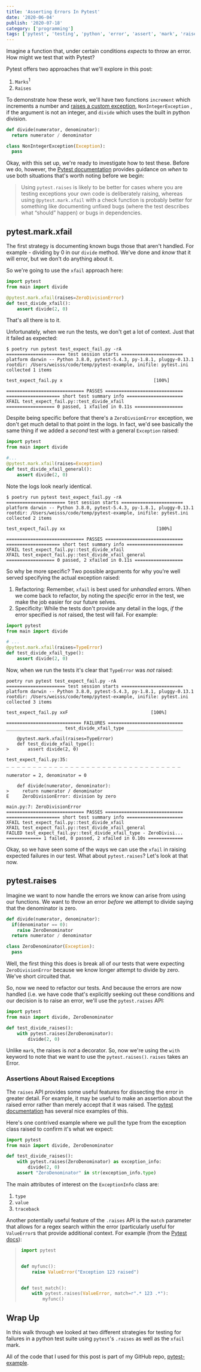 ```yaml
---
title: 'Asserting Errors In Pytest'
date: '2020-06-04'
publish: '2020-07-18'
category: ['programming']
tags: ['pytest', 'testing', 'python', 'error', 'assert', 'mark', 'raises']
---
```


Imagine a function that, under certain conditions _expects_ to throw an error. How might we test that with Pytest?

Pytest offers two approaches that we'll explore in this post:

1. `Marks`<sup>1</sup>
2. `Raises`

To demonstrate how these work, we'll have two functions `increment` which increments a number and [raises a custom exception](python-raising-custom-exceptions), `NonIntegerException` , if the argument is not an integer, and `divide` which uses the built in python division.

```python:title=main.py
def divide(numerator, denominator):
  return numerator / denominator

class NonIntegerException(Exception):
  pass
```

Okay, with this set up, we're ready to investigate how to test these. Before we do, however, the [Pytest documentation](https://docs.pytest.org/en/latest/assert.html#assertions-about-expected-exceptions) provides guidance on _when_ to use both situations that's worth noting before we begin:

> Using `pytest.raises` is likely to be better for cases where you are testing exceptions your own code is deliberately raising, whereas using `@pytest.mark.xfail` with a check function is probably better for something like documenting unfixed bugs (where the test describes what “should” happen) or bugs in dependencies.

## pytest.mark.xfail

The first strategy is documenting known bugs those that aren't handled. For example - dividing by 0 in our `divide` method. We've done and _know_ that it will error, but we don't do anything about it.

So we're going to use the `xfail` approach here:

```python:title=test_expect_fail.py
import pytest
from main import divide

@pytest.mark.xfail(raises=ZeroDivisionError)
def test_divide_xfail():
    assert divide(2, 0)
```

That's all there is to it.

Unfortunately, when we run the tests, we don't get a lot of context. Just that it failed as expected:

```shell
$ poetry run pytest test_expect_fail.py -rA
====================== test session starts =======================
platform darwin -- Python 3.8.0, pytest-5.4.3, py-1.8.1, pluggy-0.13.1
rootdir: /Users/weisss/code/temp/pytest-example, inifile: pytest.ini
collected 1 items

test_expect_fail.py x                                  [100%]

============================= PASSES =============================
==================== short test summary info =====================
XFAIL test_expect_fail.py::test_divide_xfail
================== 0 passed, 1 xfailed in 0.11s ==================
```

Despite being specific before that there's a `ZeroDivsionError` exception, we don't get much detail to that point in the logs. In fact, we'd see basically the same thing if we added a _second_ test with a general `Exception` raised:

```python:title=test_expect_fail.py
import pytest
from main import divide

#...
@pytest.mark.xfail(raises=Exception)
def test_divide_xfail_general():
    assert divide(2, 0)
```

Note the logs look nearly identical.

```shell
$ poetry run pytest test_expect_fail.py -rA
====================== test session starts =======================
platform darwin -- Python 3.8.0, pytest-5.4.3, py-1.8.1, pluggy-0.13.1
rootdir: /Users/weisss/code/temp/pytest-example, inifile: pytest.ini
collected 2 items

test_expect_fail.py xx                                  [100%]

============================= PASSES =============================
==================== short test summary info =====================
XFAIL test_expect_fail.py::test_divide_xfail
XFAIL test_expect_fail.py::test_divide_xfail_general
================== 0 passed, 2 xfailed in 0.11s ==================
```

So why be more specific? Two possible arguments for why you're well served specifying the actual exception raised:

1. Refactoring: Remember, `xfail` is best used for _unhandled_ errors. When we come back to refactor, by noting the _specific_ error in the test, we make the job easier for our future selves.
2. Specificity: While the tests don't provide any detail in the logs, _if_ the error specified is _not_ raised, the test will fail. For example:

```python:title=test_expect_fail.py
import pytest
from main import divide

# ...
@pytest.mark.xfail(raises=TypeError)
def test_divide_xfail_type():
    assert divide(2, 0)
```

Now, when we run the tests it's clear that `TypeError` was _not_ raised:

```shell
poetry run pytest test_expect_fail.py -rA
====================== test session starts =======================
platform darwin -- Python 3.8.0, pytest-5.4.3, py-1.8.1, pluggy-0.13.1
rootdir: /Users/weisss/code/temp/pytest-example, inifile: pytest.ini
collected 3 items

test_expect_fail.py xxF                               [100%]

============================ FAILURES ============================
_____________________ test_divide_xfail_type _____________________

    @pytest.mark.xfail(raises=TypeError)
    def test_divide_xfail_type():
>       assert divide(2, 0)

test_expect_fail.py:35:
_ _ _ _ _ _ _ _ _ _ _ _ _ _ _ _ _ _ _ _ _ _ _ _ _ _ _ _ _ _ _ _ _

numerator = 2, denominator = 0

    def divide(numerator, denominator):
>     return numerator / denominator
E     ZeroDivisionError: division by zero

main.py:7: ZeroDivisionError
============================= PASSES =============================
==================== short test summary info =====================
XFAIL test_expect_fail.py::test_divide_xfail
XFAIL test_expect_fail.py::test_divide_xfail_general
FAILED test_expect_fail.py::test_divide_xfail_type - ZeroDivisi...
============= 1 failed, 0 passed, 2 xfailed in 0.10s =============
```

Okay, so we have seen some of the ways we can use the `xfail` in raising expected failures in our test. What about `pytest.raises`? Let's look at that now.

## pytest.raises

Imagine we want to now handle the errors we know can arise from using our functions. We want to throw an error _before_ we attempt to divide saying that the denominator is zero.

```python:title=main.py
def divide(numerator, denominator):
  if(denominator == 0):
    raise ZeroDenominator
  return numerator / denominator

class ZeroDenominator(Exception):
  pass
```

Well, the first thing this does is break all of our tests that were expecting `ZeroDivisionError` because we know longer attempt to divide by zero. We've short circuited that.

So, now we need to refactor our tests. And because the errors are now handled (i.e. we have code that's explicitly seeking out these conditions and our decision is to raise an error, we'll use the `pytest.raises` API:

```python:title=test_expect_fail.py
import pytest
from main import divide, ZeroDenominator

def test_divide_raises():
    with pytest.raises(ZeroDenominator):
        divide(2, 0)
```

Unlike `mark`, the raises is _not_ a decorator. So, now we're using the `with` keyword to note that we want to use the `pytest.raises()`. `raises` takes an Error.

### Assertions About Raised Exceptions

The `raises` API provides some useful features for dissecting the error in greater detail. For example, it may be useful to make an assertion about the raised error rather than merely accept that it was raised. The [pytest documentation](https://docs.pytest.org/en/latest/assert.html#assertions-about-expected-exceptions) has several nice examples of this.

Here's one contrived example where we pull the type from the exception class raised to confirm it's what we expect:

```python:title=test_expect_fail.py
import pytest
from main import divide, ZeroDenominator

def test_divide_raises():
    with pytest.raises(ZeroDenominator) as exception_info:
        divide(2, 0)
    assert "ZeroDenominator" in str(exception_info.type)
```

The main attributes of interest on the `ExceptionInfo` class are:

1. `type`
2. `value`
3. `traceback`

Another potentially useful feature of the `.raises` API is the `match` parameter that allows for a regex search within the error (particularly useful for `ValueError`s that provide additional context. For example (from the [Pytest docs](https://docs.pytest.org/en/latest/assert.html#assertions-about-expected-exceptions)):

> ```python
> import pytest
>
>
> def myfunc():
>     raise ValueError("Exception 123 raised")
>
>
> def test_match():
>     with pytest.raises(ValueError, match=r".* 123 .*"):
>         myfunc()
> ```

## Wrap Up

In this walk through we looked at two different strategies for testing for failures in a python test suite using `pytest`'s `.raises` as well as the `xfail` mark.

All of the code that I used for this post is part of my GitHub repo, [pytest-example](https://github.com/stephencweiss/pytest-example).
